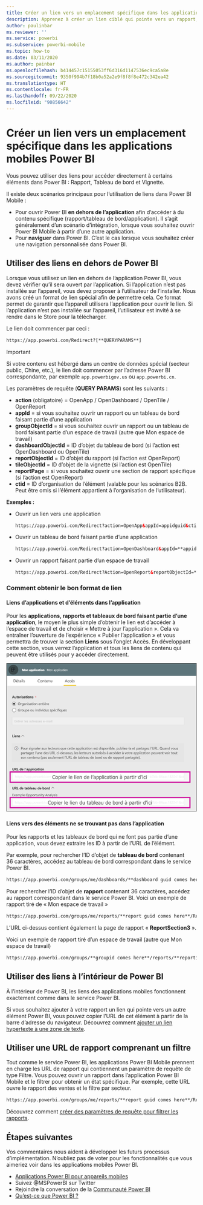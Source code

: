```yaml
---
title: Créer un lien vers un emplacement spécifique dans les applications mobiles Power BI
description: Apprenez à créer un lien ciblé qui pointe vers un rapport, une vignette ou un tableau de bord spécifique dans l’application mobile Power BI à l’aide d’un URI (Uniform Resource Identifier).
author: paulinbar
ms.reviewer: ''
ms.service: powerbi
ms.subservice: powerbi-mobile
ms.topic: how-to
ms.date: 03/11/2020
ms.author: painbar
ms.openlocfilehash: b414457c15155053ff6d316d1147536ec9ca5a8e
ms.sourcegitcommit: 9350f994b7f18b0a52a2e9f8f8f8e472c342ea42
ms.translationtype: HT
ms.contentlocale: fr-FR
ms.lasthandoff: 09/22/2020
ms.locfileid: "90856642"
---
```

# <a name="create-a-link-to-a-specific-location-in-the-power-bi-mobile-apps"></a>Créer un lien vers un emplacement spécifique dans les applications mobiles Power BI
Vous pouvez utiliser des liens pour accéder directement à certains éléments dans Power BI : Rapport, Tableau de bord et Vignette.

Il existe deux scénarios principaux pour l’utilisation de liens dans Power BI Mobile : 

* Pour ouvrir Power BI **en dehors de l’application** afin d’accéder à du contenu spécifique (rapport/tableau de bord/application). Il s’agit généralement d’un scénario d’intégration, lorsque vous souhaitez ouvrir Power BI Mobile à partir d’une autre application. 
* Pour **naviguer** dans Power BI. C’est le cas lorsque vous souhaitez créer une navigation personnalisée dans Power BI.


## <a name="use-links-from-outside-of-power-bi"></a>Utiliser des liens en dehors de Power BI
Lorsque vous utilisez un lien en dehors de l’application Power BI, vous devez vérifier qu’il sera ouvert par l’application. Si l’application n’est pas installée sur l’appareil, vous devez proposer à l’utilisateur de l’installer. Nous avons créé un format de lien spécial afin de permettre cela. Ce format permet de garantir que l’appareil utilisera l’application pour ouvrir le lien. Si l’application n’est pas installée sur l’appareil, l’utilisateur est invité à se rendre dans le Store pour la télécharger.

Le lien doit commencer par ceci :  
```html
https://app.powerbi.com/Redirect?[**QUERYPARAMS**]
```

> [!IMPORTANT]
> Si votre contenu est hébergé dans un centre de données spécial (secteur public, Chine, etc.), le lien doit commencer par l’adresse Power BI correspondante, par exemple `app.powerbigov.us` ou `app.powerbi.cn`.   
>


Les paramètres de requête (**QUERY PARAMS**) sont les suivants :
* **action** (obligatoire) = OpenApp / OpenDashboard / OpenTile / OpenReport
* **appId** = si vous souhaitez ouvrir un rapport ou un tableau de bord faisant partie d’une application 
* **groupObjectId** = si vous souhaitez ouvrir un rapport ou un tableau de bord faisant partie d’un espace de travail (autre que Mon espace de travail)
* **dashboardObjectId** = ID d’objet du tableau de bord (si l’action est OpenDashboard ou OpenTile)
* **reportObjectId** = ID d’objet du rapport (si l’action est OpenReport)
* **tileObjectId** = ID d’objet de la vignette (si l’action est OpenTile)
* **reportPage** = si vous souhaitez ouvrir une section de rapport spécifique (si l’action est OpenReport)
* **ctid** = ID d’organisation de l’élément (valable pour les scénarios B2B. Peut être omis si l’élément appartient à l’organisation de l’utilisateur).

**Exemples :**

* Ouvrir un lien vers une application 
  ```html
  https://app.powerbi.com/Redirect?action=OpenApp&appId=appidguid&ctid=organizationid
  ```

* Ouvrir un tableau de bord faisant partie d’une application 
  ```html
  https://app.powerbi.com/Redirect?action=OpenDashboard&appId=**appidguid**&dashboardObjectId=**dashboardidguid**&ctid=**organizationid**
  ```

* Ouvrir un rapport faisant partie d’un espace de travail
  ```html
  https://app.powerbi.com/Redirect?Action=OpenReport&reportObjectId=**reportidguid**&groupObjectId=**groupidguid**&reportPage=**ReportSectionName**
  ```

### <a name="how-to-get-the-right-link-format"></a>Comment obtenir le bon format de lien

#### <a name="links-of-apps-and-items-in-app"></a>Liens d’applications et d’éléments dans l’application

Pour les **applications, rapports et tableaux de bord faisant partie d’une application**, le moyen le plus simple d’obtenir le lien est d’accéder à l’espace de travail et de choisir « Mettre à jour l’application ». Cela va entraîner l’ouverture de l’expérience « Publier l’application » et vous permettra de trouver la section **Liens** sous l’onglet Accès. En développant cette section, vous verrez l’application et tous les liens de contenu qui peuvent être utilisés pour y accéder directement.

![Liens de publication des applications Power BI ](./media/mobile-apps-links/mobile-link-copy-app-links.png)

#### <a name="links-of-items-not-in-app"></a>Liens vers des éléments ne se trouvant pas dans l’application 

Pour les rapports et les tableaux de bord qui ne font pas partie d’une application, vous devez extraire les ID à partir de l’URL de l’élément.

Par exemple, pour rechercher l’ID d’objet de **tableau de bord** contenant 36 caractères, accédez au tableau de bord correspondant dans le service Power BI. 

```html
https://app.powerbi.com/groups/me/dashboards/**dashboard guid comes here**?ctid=**organization id comes here**`
```

Pour rechercher l’ID d’objet de **rapport** contenant 36 caractères, accédez au rapport correspondant dans le service Power BI.
Voici un exemple de rapport tiré de « Mon espace de travail »

```html
https://app.powerbi.com/groups/me/reports/**report guid comes here**/ReportSection3?ctid=**organization id comes here**`
```
L’URL ci-dessus contient également la page de rapport « **ReportSection3** ».

Voici un exemple de rapport tiré d’un espace de travail (autre que Mon espace de travail)

```html
https://app.powerbi.com/groups/**groupid comes here**/reports/**reportid comes here**/ReportSection1?ctid=**organizationid comes here**
```

## <a name="use-links-inside-power-bi"></a>Utiliser des liens à l’intérieur de Power BI

À l’intérieur de Power BI, les liens des applications mobiles fonctionnent exactement comme dans le service Power BI.

Si vous souhaitez ajouter à votre rapport un lien qui pointe vers un autre élément Power BI, vous pouvez copier l’URL de cet élément à partir de la barre d’adresse du navigateur. Découvrez comment [ajouter un lien hypertexte à une zone de texte](../../create-reports/service-add-hyperlink-to-text-box.md).

## <a name="use-report-url-with-filter"></a>Utiliser une URL de rapport comprenant un filtre
Tout comme le service Power BI, les applications Power BI Mobile prennent en charge les URL de rapport qui contiennent un paramètre de requête de type Filtre. Vous pouvez ouvrir un rapport dans l’application Power BI Mobile et le filtrer pour obtenir un état spécifique. Par exemple, cette URL ouvre le rapport des ventes et le filtre par secteur.

```html
https://app.powerbi.com/groups/me/reports/**report guid comes here**/ReportSection3?ctid=**organization id comes here**&filter=Store/Territory eq 'NC'
```

Découvrez comment [créer des paramètres de requête pour filtrer les rapports](../../collaborate-share/service-url-filters.md).

## <a name="next-steps"></a>Étapes suivantes
Vos commentaires nous aident à développer les futurs processus d’implémentation. N’oubliez pas de voter pour les fonctionnalités que vous aimeriez voir dans les applications mobiles Power BI. 

* [Applications Power BI pour appareils mobiles](mobile-apps-for-mobile-devices.md)
* Suivez @MSPowerBI sur Twitter
* Rejoindre la conversation de la [Communauté Power BI](https://community.powerbi.com/)
* [Qu’est-ce que Power BI ?](../../fundamentals/power-bi-overview.md)